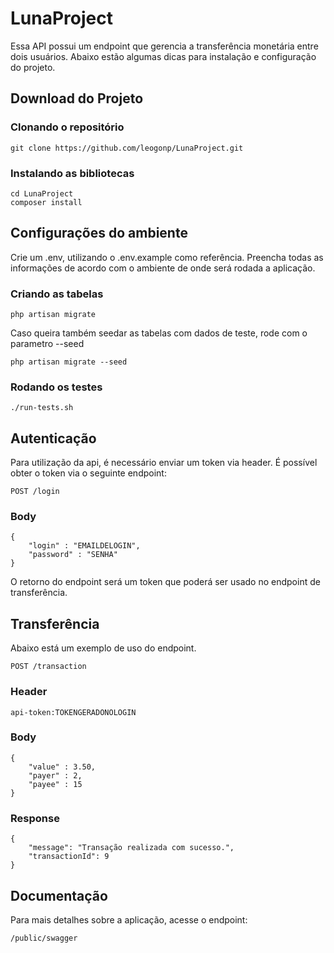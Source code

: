 # LunaProject

Essa API possui um endpoint que gerencia a transferência monetária entre dois usuários.
Abaixo estão algumas dicas para instalação e configuração do projeto.

## Download do Projeto

### Clonando o repositório

    git clone https://github.com/leogonp/LunaProject.git

### Instalando as bibliotecas

    cd LunaProject
    composer install

## Configurações do ambiente

Crie um .env, utilizando o .env.example como referência.
Preencha todas as informações de acordo com o ambiente de onde será rodada a aplicação.  

### Criando as tabelas

	php artisan migrate
 
 Caso queira também seedar as tabelas com dados de teste, rode com o parametro --seed

	php artisan migrate --seed

### Rodando os testes

    ./run-tests.sh

## Autenticação
Para utilização da api, é necessário enviar um token via header. 
É possível obter o token via o seguinte endpoint:

`POST /login`

### Body

    {
        "login" : "EMAILDELOGIN",
        "password" : "SENHA"
    }

O retorno do endpoint será um token que poderá ser usado no endpoint de transferência.

## Transferência
Abaixo está um exemplo de uso do endpoint.

`POST /transaction`

### Header

    api-token:TOKENGERADONOLOGIN

### Body

    {
    	"value" : 3.50,
    	"payer" : 2,
    	"payee" : 15
	}

### Response

    {
    	"message": "Transação realizada com sucesso.",
    	"transactionId": 9
	}


## Documentação
Para mais detalhes sobre a aplicação, acesse o endpoint:

	/public/swagger
